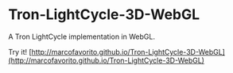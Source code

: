 # Tron-LightCycle-3D-WebGL
A Tron LightCycle implementation in WebGL.

Try it! [http://marcofavorito.github.io/Tron-LightCycle-3D-WebGL](http://marcofavorito.github.io/Tron-LightCycle-3D-WebGL)
